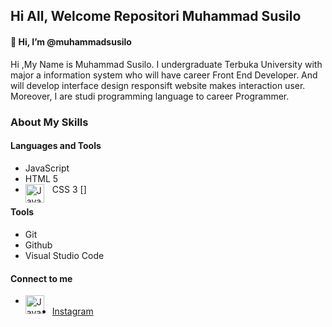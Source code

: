 ## Hi All, Welcome Repositori Muhammad Susilo

#### 👋 Hi, I’m @muhammadsusilo
Hi ,My Name is Muhammad Susilo. I undergraduate Terbuka University with major a information system who will have career Front End Developer. And will develop interface design responsift website makes interaction user. Moreover, I are studi programming language to career Programmer.


### About My Skills
#### Languages and Tools
- JavaScript
- HTML 5
- CSS 3
[<img align="left" alt="JavaScript" width="30px" src="https://logos-download.com/wp-content/uploads/2019/01/JavaScript_Logo.png" style="padding-right:10px;" />]

####  Tools
- Git
- Github
- Visual Studio Code

  
#### Connect to me

- [<img align="left" alt="JavaScript" width="30px" src="https://logospng.org/download/linkedin/logo-linkedin-icon-2048.png" style="padding-right:10px;" />](https://www.linkedin.com/in/muhammadsusilo/)
- [Instagram](https://www.instagram.com/muhammadsusiloo?igsh=a2Z6Y3gzY3FxdWdu)
